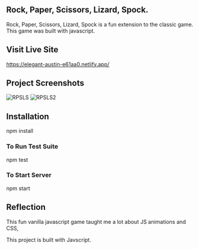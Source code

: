 ## Rock, Paper, Scissors, Lizard, Spock.

Rock, Paper, Scissors, Lizard, Spock is a fun extension to the classic game. This game was built with javascript.

## Visit Live Site

https://elegant-austin-e61aa0.netlify.app/

## Project Screenshots
![RPSLS](https://user-images.githubusercontent.com/55415399/205353414-50edecb4-d955-4b20-93cf-daf35d64b403.PNG)
![RPSLS2](https://user-images.githubusercontent.com/55415399/205353437-bb5f50db-20d9-40b2-9e63-c0242bf0ed08.PNG)

## Installation

npm install

### To Run Test Suite

npm test

### To Start Server

npm start

## Reflection

This fun vanilla javascript game taught me a lot about JS animations and CSS, 

This project is built with Javscript.
